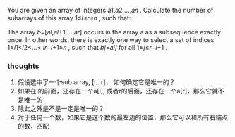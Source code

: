You are given an array of integers 𝑎1,𝑎2,…,𝑎𝑛
. Calculate the number of subarrays of this array 1≤𝑙≤𝑟≤𝑛
, such that:

The array 𝑏=[𝑎𝑙,𝑎𝑙+1,…,𝑎𝑟]
occurs in the array 𝑎
as a subsequence exactly once. In other words, there is exactly one way to select a set of indices 1≤𝑖1<𝑖2<…<
𝑖𝑟−𝑙+1≤𝑛
, such that 𝑏𝑗=𝑎𝑖𝑗
for all 1≤𝑗≤𝑟−𝑙+1
.

### thoughts

1. 假设选中了一个sub array, [l...r]， 如何确定它是唯一的？
2. 如果在l的前面，还存在一个a[l], 或者r的后面，还存在一个a[r]，那么它就不是唯一的
3. 除此之外是不是一定是唯一的？
4. 对于任何一个数，如果它是这个数的最左边的位置，那么它可以和所有右端点的数，匹配